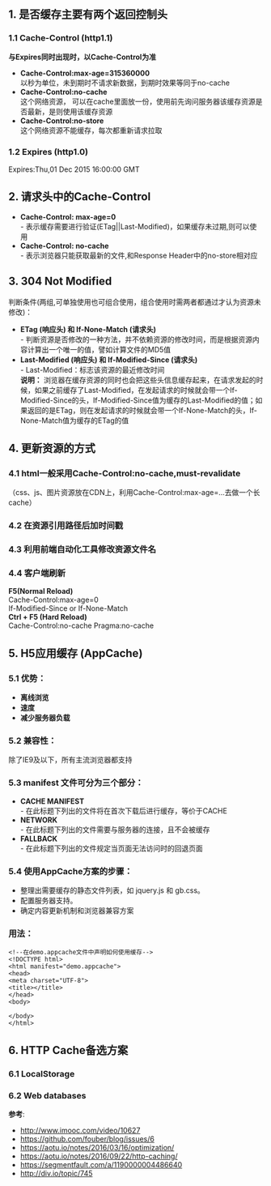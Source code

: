## 1. 是否缓存主要有两个返回控制头
### 1.1 Cache-Control (http1.1)
**与Expires同时出现时，以Cache-Control为准**
- **Cache-Control:max-age=315360000**  
以秒为单位，未到期时不请求新数据，到期时效果等同于no-cache  
- **Cache-Control:no-cache**  
这个网络资源， 可以在cache里面放一份，使用前先询问服务器该缓存资源是否最新，是则使用该缓存资源  
- **Cache-Control:no-store**  
这个网络资源不能缓存，每次都重新请求拉取  
### 1.2 Expires (http1.0)
Expires:Thu,01 Dec 2015 16:00:00 GMT

## 2. 请求头中的Cache-Control
- **Cache-Control: max-age=0**  
\- 表示缓存需要进行验证(ETag||Last-Modified)，如果缓存未过期,则可以使用
- **Cache-Control: no-cache**  
\- 表示浏览器只能获取最新的文件,和Response Header中的no-store相对应

## 3. 304 Not Modified
判断条件(两组,可单独使用也可组合使用，组合使用时需两者都通过才认为资源未修改)：
- **ETag (响应头) 和 If-None-Match (请求头)**  
\- 判断资源是否修改的一种方法，并不依赖资源的修改时间，而是根据资源内容计算出一个唯一的值，譬如计算文件的MD5值
- **Last-Modified (响应头)  和 If-Modified-Since (请求头)**  
\- Last-Modified：标志该资源的最近修改时间  
**说明：** 浏览器在缓存资源的同时也会把这些头信息缓存起来，在请求发起的时候，如果之前缓存了Last-Modified，在发起请求的时候就会带一个If-Modified-Since的头，If-Modified-Since值为缓存的Last-Modified的值；如果返回的是ETag，则在发起请求的时候就会带一个If-None-Match的头，If-None-Match值为缓存的ETag的值

## 4. 更新资源的方式
### 4.1 html一般采用Cache-Control:no-cache,must-revalidate
（css、js、图片资源放在CDN上，利用Cache-Control:max-age=...去做一个长cache）
### 4.2 在资源引用路径后加时间戳
### 4.3 利用前端自动化工具修改资源文件名
### 4.4 客户端刷新
**F5(Normal Reload)**   
Cache-Control:max-age=0    
If-Modified-Since or If-None-Match   
**Ctrl + F5 (Hard Reload)**  
Cache-Control:no-cache
Pragma:no-cache

## 5. H5应用缓存 (AppCache)
### 5.1 优势：
- **离线浏览**
- **速度**
- **减少服务器负载**

### 5.2 兼容性：
除了IE9及以下，所有主流浏览器都支持

### 5.3 manifest 文件可分为三个部分：
- **CACHE MANIFEST**  
 \- 在此标题下列出的文件将在首次下载后进行缓存，等价于CACHE
- **NETWORK**  
 \- 在此标题下列出的文件需要与服务器的连接，且不会被缓存
- **FALLBACK**  
 \- 在此标题下列出的文件规定当页面无法访问时的回退页面

### 5.4 使用AppCache方案的步骤：
- 整理出需要缓存的静态文件列表，如 jquery.js 和 gb.css。
- 配置服务器支持。
- 确定内容更新机制和浏览器兼容方案
### 用法：

```
<!--在demo.appcache文件中声明如何使用缓存-->
<!DOCTYPE html>
<html manifest="demo.appcache">
<head>
<meta charset="UTF-8">
<title></title>
</head>
<body>

</body>
</html>
```

## 6. HTTP Cache备选方案
### 6.1 LocalStorage
### 6.2 Web databases

**参考**:  
- http://www.imooc.com/video/10627    
- https://github.com/fouber/blog/issues/6  
- https://aotu.io/notes/2016/03/16/optimization/  
- https://aotu.io/notes/2016/09/22/http-caching/  
- https://segmentfault.com/a/1190000004486640  
- http://div.io/topic/745
